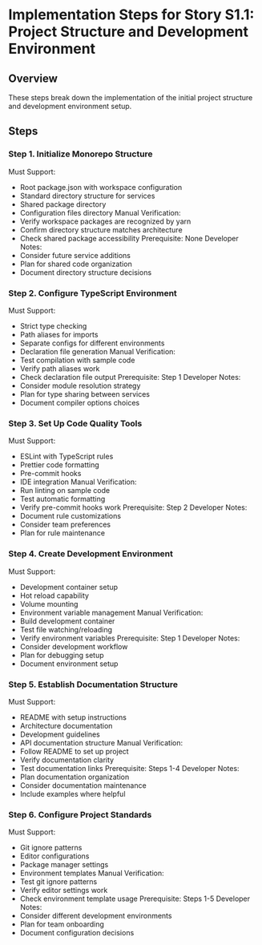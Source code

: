 # Implementation Steps for Story S1.1: Project Structure and Development Environment

## Overview
These steps break down the implementation of the initial project structure and development environment setup.

## Steps

### Step 1. Initialize Monorepo Structure
Must Support:
- Root package.json with workspace configuration
- Standard directory structure for services
- Shared package directory
- Configuration files directory
Manual Verification:
- Verify workspace packages are recognized by yarn
- Confirm directory structure matches architecture
- Check shared package accessibility
Prerequisite: None
Developer Notes:
- Consider future service additions
- Plan for shared code organization
- Document directory structure decisions

### Step 2. Configure TypeScript Environment
Must Support:
- Strict type checking
- Path aliases for imports
- Separate configs for different environments
- Declaration file generation
Manual Verification:
- Test compilation with sample code
- Verify path aliases work
- Check declaration file output
Prerequisite: Step 1
Developer Notes:
- Consider module resolution strategy
- Plan for type sharing between services
- Document compiler options choices

### Step 3. Set Up Code Quality Tools
Must Support:
- ESLint with TypeScript rules
- Prettier code formatting
- Pre-commit hooks
- IDE integration
Manual Verification:
- Run linting on sample code
- Test automatic formatting
- Verify pre-commit hooks work
Prerequisite: Step 2
Developer Notes:
- Document rule customizations
- Consider team preferences
- Plan for rule maintenance

### Step 4. Create Development Environment
Must Support:
- Development container setup
- Hot reload capability
- Volume mounting
- Environment variable management
Manual Verification:
- Build development container
- Test file watching/reloading
- Verify environment variables
Prerequisite: Step 1
Developer Notes:
- Consider development workflow
- Plan for debugging setup
- Document environment setup

### Step 5. Establish Documentation Structure
Must Support:
- README with setup instructions
- Architecture documentation
- Development guidelines
- API documentation structure
Manual Verification:
- Follow README to set up project
- Verify documentation clarity
- Test documentation links
Prerequisite: Steps 1-4
Developer Notes:
- Plan documentation organization
- Consider documentation maintenance
- Include examples where helpful

### Step 6. Configure Project Standards
Must Support:
- Git ignore patterns
- Editor configurations
- Package manager settings
- Environment templates
Manual Verification:
- Test git ignore patterns
- Verify editor settings work
- Check environment template usage
Prerequisite: Steps 1-5
Developer Notes:
- Consider different development environments
- Plan for team onboarding
- Document configuration decisions
